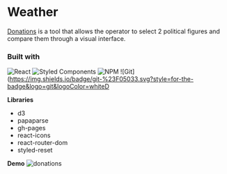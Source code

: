 # Weather
[Donations](https://yiting99928.github.io/weather)  is a tool that allows the operator to select 2 political figures and compare them through a visual interface.

### Built with
![React](https://img.shields.io/badge/react-%2320232a.svg?style=for-the-badge&logo=react&logoColor=%2361DAFB) ![Styled Components](https://img.shields.io/badge/styled--components-DB7093?style=for-the-badge&logo=styled-components&logoColor=white) ![NPM](https://img.shields.io/badge/NPM-%23CB3837.svg?style=for-the-badge&logo=npm&logoColor=white) ![Git](https://img.shields.io/badge/git-%23F05033.svg?style=for-the-badge&logo=git&logoColor=whiteD

**Libraries**
* d3
* papaparse
* gh-pages
* react-icons
* react-router-dom
* styled-reset

**Demo**
![donations](https://github.com/yiting99928/donations/assets/119116127/bb16ea93-32cc-4b83-86f1-8880f3326444)
